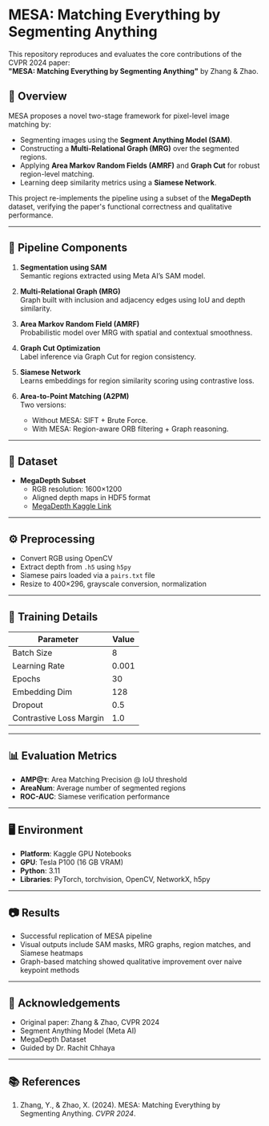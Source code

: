 # MESA: Matching Everything by Segmenting Anything

This repository reproduces and evaluates the core contributions of the CVPR 2024 paper:  
**"MESA: Matching Everything by Segmenting Anything"** by Zhang & Zhao.

## 📌 Overview

MESA proposes a novel two-stage framework for pixel-level image matching by:
- Segmenting images using the **Segment Anything Model (SAM)**.
- Constructing a **Multi-Relational Graph (MRG)** over the segmented regions.
- Applying **Area Markov Random Fields (AMRF)** and **Graph Cut** for robust region-level matching.
- Learning deep similarity metrics using a **Siamese Network**.

This project re-implements the pipeline using a subset of the **MegaDepth** dataset, verifying the paper's functional correctness and qualitative performance.

---

## 🔧 Pipeline Components

1. **Segmentation using SAM**  
   Semantic regions extracted using Meta AI’s SAM model.

2. **Multi-Relational Graph (MRG)**  
   Graph built with inclusion and adjacency edges using IoU and depth similarity.

3. **Area Markov Random Field (AMRF)**  
   Probabilistic model over MRG with spatial and contextual smoothness.

4. **Graph Cut Optimization**  
   Label inference via Graph Cut for region consistency.

5. **Siamese Network**  
   Learns embeddings for region similarity scoring using contrastive loss.

6. **Area-to-Point Matching (A2PM)**  
   Two versions:
   - Without MESA: SIFT + Brute Force.
   - With MESA: Region-aware ORB filtering + Graph reasoning.

---

## 📂 Dataset

- **MegaDepth Subset**  
  - RGB resolution: 1600×1200  
  - Aligned depth maps in HDF5 format  
  - [MegaDepth Kaggle Link](https://www.kaggle.com/datasets/kashiwaba/megadepth-v1-p2)

---

## ⚙️ Preprocessing

- Convert RGB using OpenCV
- Extract depth from `.h5` using `h5py`
- Siamese pairs loaded via a `pairs.txt` file
- Resize to 400×296, grayscale conversion, normalization

---

## 🧪 Training Details

| Parameter              | Value        |
|------------------------|--------------|
| Batch Size             | 8            |
| Learning Rate          | 0.001        |
| Epochs                 | 30           |
| Embedding Dim          | 128          |
| Dropout                | 0.5          |
| Contrastive Loss Margin| 1.0          |

---

## 📊 Evaluation Metrics

- **AMP@τ**: Area Matching Precision @ IoU threshold  
- **AreaNum**: Average number of segmented regions  
- **ROC-AUC**: Siamese verification performance

---

## 🖥️ Environment

- **Platform**: Kaggle GPU Notebooks  
- **GPU**: Tesla P100 (16 GB VRAM)  
- **Python**: 3.11  
- **Libraries**: PyTorch, torchvision, OpenCV, NetworkX, h5py

---

## 📷 Results

- Successful replication of MESA pipeline
- Visual outputs include SAM masks, MRG graphs, region matches, and Siamese heatmaps
- Graph-based matching showed qualitative improvement over naive keypoint methods

---

## 🙏 Acknowledgements

- Original paper: Zhang & Zhao, CVPR 2024  
- Segment Anything Model (Meta AI)  
- MegaDepth Dataset  
- Guided by Dr. Rachit Chhaya

---

## 📚 References

1. Zhang, Y., & Zhao, X. (2024). MESA: Matching Everything by Segmenting Anything. *CVPR 2024*.

